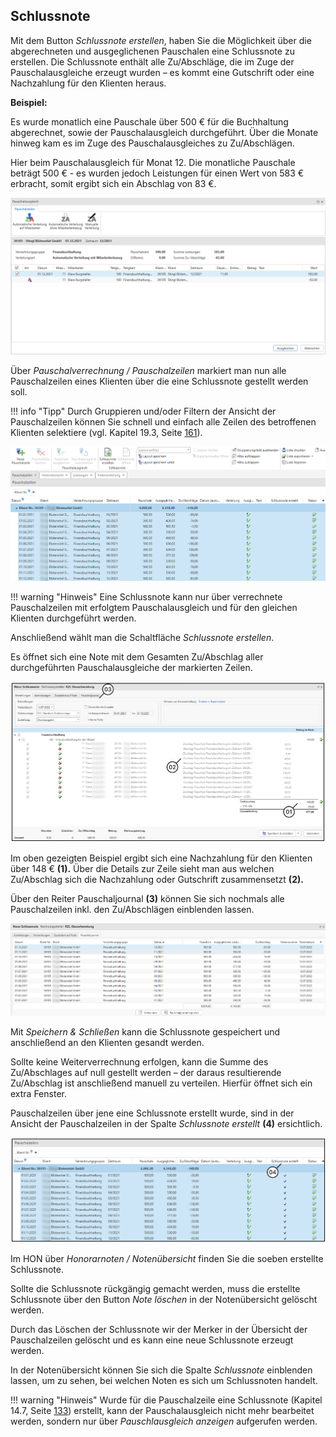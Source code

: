 ## Schlussnote

Mit dem Button *Schlussnote erstellen*, haben Sie die Möglichkeit über
die abgerechneten und ausgeglichenen Pauschalen eine Schlussnote zu
erstellen. Die Schlussnote enthält alle Zu/Abschläge, die im Zuge der
Pauschalausgleiche erzeugt wurden – es kommt eine Gutschrift oder eine
Nachzahlung für den Klienten heraus.

**Beispiel:**

Es wurde monatlich eine Pauschale über 500 € für die Buchhaltung
abgerechnet, sowie der Pauschalausgleich durchgeführt. Über die Monate
hinweg kam es im Zuge des Pauschalausgleiches zu Zu/Abschlägen.

Hier beim Pauschalausgleich für Monat 12. Die monatliche Pauschale
beträgt 500 € - es wurden jedoch Leistungen für einen Wert von 583 €
erbracht, somit ergibt sich ein Abschlag von 83 €.


![](<img/image294.png>)

Über *Pauschalverrechnung / Pauschalzeilen* markiert man nun alle
Pauschalzeilen eines Klienten über die eine Schlussnote gestellt werden
soll.

!!! info "Tipp"
    Durch Gruppieren und/oder Filtern der Ansicht der Pauschalzeilen können
    Sie schnell und einfach alle Zeilen des betroffenen Klienten selektiere
    (vgl. Kapitel 19.3, Seite [161](#umsatzstatistik-allgemein)).


![](<img/image295.png>)

!!! warning "Hinweis"
    Eine Schlussnote kann nur über verrechnete Pauschalzeilen mit erfolgtem
    Pauschalausgleich und für den gleichen Klienten durchgeführt werden.

Anschließend wählt man die Schaltfläche *Schlussnote erstellen*.

Es öffnet sich eine Note mit dem Gesamten Zu/Abschlag aller
durchgeführten Pauschalausgleiche der markierten Zeilen.


![](<img/image296.png>)

Im oben gezeigten Beispiel ergibt sich eine Nachzahlung für den Klienten
über 148 € **(1).** Über die Details zur Zeile sieht man aus welchen
Zu/Abschlag sich die Nachzahlung oder Gutschrift zusammensetzt **(2).**

Über den Reiter Pauschaljournal **(3)** können Sie sich nochmals alle
Pauschalzeilen inkl. den Zu/Abschlägen einblenden lassen.


![](<img/image297.png>)

Mit *Speichern & Schließen* kann die Schlussnote gespeichert und
anschließend an den Klienten gesandt werden.

Sollte keine Weiterverrechnung erfolgen, kann die Summe des
Zu/Abschlages auf null gestellt werden – der daraus resultierende
Zu/Abschlag ist anschließend manuell zu verteilen. Hierfür öffnet sich
ein extra Fenster.

Pauschalzeilen über jene eine Schlussnote erstellt wurde, sind in der
Ansicht der Pauschalzeilen in der Spalte *Schlussnote erstellt* **(4)**
ersichtlich.


![](<img/image298.png>)

Im HON über *Honorarnoten / Notenübersicht* finden Sie die soeben
erstellte Schlussnote.

Sollte die Schlussnote rückgängig gemacht werden, muss die erstellte
Schlussnote über den Button *Note löschen* in der Notenübersicht
gelöscht werden.

Durch das Löschen der Schlussnote wir der Merker in der Übersicht der
Pauschalzeilen gelöscht und es kann eine neue Schlussnote erzeugt
werden.

In der Notenübersicht können Sie sich die Spalte *Schlussnote*
einblenden lassen, um zu sehen, bei welchen Noten es sich um
Schlussnoten handelt.

!!! warning "Hinweis"
    Wurde für die Pauschalzeile eine Schlussnote (Kapitel 14.7, Seite
    [133](#schlussnote)) erstellt, kann der Pauschalausgleich nicht mehr
    bearbeitet werden, sondern nur über *Pauschlausgleich anzeigen*
    aufgerufen werden.